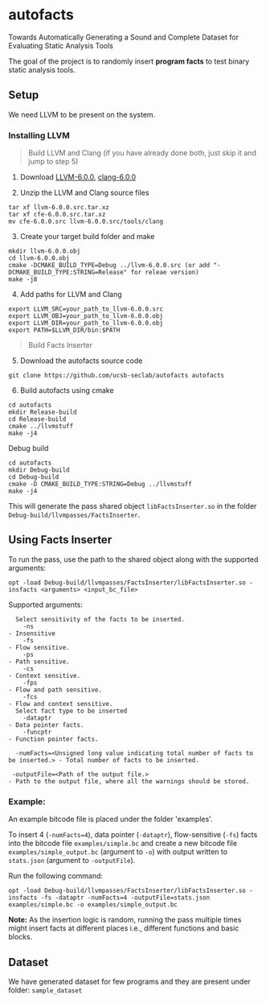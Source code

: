# autofacts
Towards Automatically Generating a Sound and Complete Dataset for Evaluating Static Analysis Tools

The goal of the project is to randomly insert **program facts** to test binary static analysis tools.

## Setup
We need LLVM to be present on the system.

### Installing LLVM
> Build LLVM and Clang (if you have already done both, just skip it and jump to step 5)

1) Download [LLVM-6.0.0](http://llvm.org/releases/6.0.0/llvm-6.0.0.src.tar.xz), [clang-6.0.0](http://llvm.org/releases/6.0.0/cfe-6.0.0.src.tar.xz)

2) Unzip the LLVM and Clang source files
```
tar xf llvm-6.0.0.src.tar.xz
tar xf cfe-6.0.0.src.tar.xz
mv cfe-6.0.0.src llvm-6.0.0.src/tools/clang
```

3) Create your target build folder and make
```
mkdir llvm-6.0.0.obj
cd llvm-6.0.0.obj
cmake -DCMAKE_BUILD_TYPE=Debug ../llvm-6.0.0.src (or add "-DCMAKE_BUILD_TYPE:STRING=Release" for releae version)
make -j8  
```

4) Add paths for LLVM and Clang
```
export LLVM_SRC=your_path_to_llvm-6.0.0.src
export LLVM_OBJ=your_path_to_llvm-6.0.0.obj
export LLVM_DIR=your_path_to_llvm-6.0.0.obj
export PATH=$LLVM_DIR/bin:$PATH
```


> Build Facts Inserter

5) Download the autofacts source code
```
git clone https://github.com/ucsb-seclab/autofacts autofacts
```

6) Build autofacts using cmake
```
cd autofacts
mkdir Release-build
cd Release-build
cmake ../llvmstuff
make -j4
```

   Debug build
```
cd autofacts
mkdir Debug-build
cd Debug-build
cmake -D CMAKE_BUILD_TYPE:STRING=Debug ../llvmstuff
make -j4
```

This will generate the pass shared object `libFactsInserter.so` in the folder `Debug-build/llvmpasses/FactsInserter`.

## Using Facts Inserter
To run the pass, use the path to the shared object along with the supported arguments:
```
opt -load Debug-build/llvmpasses/FactsInserter/libFactsInserter.so -insfacts <arguments> <input_bc_file>
```
Supported arguments:

```
  Select sensitivity of the facts to be inserted.
    -ns                                                                            - Insensitive
    -fs                                                                            - Flow sensitive.
    -ps                                                                            - Path sensitive.
    -cs                                                                            - Context sensitive.
    -fps                                                                           - Flow and path sensitive.
    -fcs                                                                           - Flow and context sensitive.
  Select fact type to be inserted
    -dataptr                                                                       - Data pointer facts.
    -funcptr                                                                       - Function pointer facts.

  -numFacts=<Unsigned long value indicating total number of facts to be inserted.> - Total number of facts to be inserted.

 -outputFile=<Path of the output file.>                                           - Path to the output file, where all the warnings should be stored.

```

### Example:

An example bitcode file is placed under the folder 'examples'. 

To insert 4 (`-numFacts=4`), data pointer (`-dataptr`), flow-sensitive (`-fs`) facts into the bitcode file `examples/simple.bc` and create a new bitcode file `examples/simple_output.bc` (argument to `-o`) with output written to `stats.json` (argument to `-outputFile`).

Run the following command:
```
opt -load Debug-build/llvmpasses/FactsInserter/libFactsInserter.so -insfacts -fs -dataptr -numFacts=4 -outputFile=stats.json examples/simple.bc -o examples/simple_output.bc
```

__Note:__ As the insertion logic is random, running the pass multiple times might insert facts at different places i.e., different functions and basic blocks.

## Dataset

We have generated dataset for few programs and they are present under folder: `sample_dataset`
